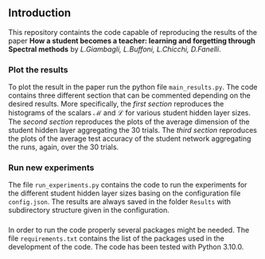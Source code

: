 ## Introduction
This repository containts the code capable of reproducing the results of the paper **How a student becomes a teacher:
learning and forgetting through Spectral methods** by *L.Giambagli, L.Buffoni, L.Chicchi, D.Fanelli*.

### Plot the results
To plot the result in the paper run the python file `main_results.py`. The code contains three different section that 
can be commented depending on the desired results. More specifically, the *first section* reproduces the histograms of the
scalars $\mathcal{M}$ and $\mathcal{L}$ for various student hidden layer sizes.
The *second section* reproduces the plots of the average dimension of the student hidden layer aggregating the 
30 trials. The *third section* reproduces the plots of the average test accuracy of the student network aggregating the
runs, again, over the 30 trials.

### Run new experiments
The file `run_experiments.py` contains the code to run the experiments for the different student hidden layer sizes basing
on the configuration file `config.json`. The results are always saved in the folder `Results` with subdirectory structure 
given in the configuration.

### 
In order to run the code properly several packages might be needed. The file `requirements.txt` contains the list of the
packages used in the development of the code. The code has been tested with Python 3.10.0.